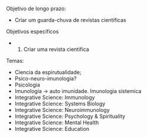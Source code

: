Objetivo de longo prazo: 
- Criar um guarda-chuva de revistas cientificas

Objetivos especificos
- 1. Criar uma revista cientifica

Temas: 
- Ciencia da espirutualidade;
- Psico-neuro-imunologia?
- Psicologia
- Imunologia -> auto imunidade. Imunologia sistemica
- Integrative Science: Immunology
- Integrative Science: Systems Biology
- Integrative Science: Neuroimmunology
- Integrative Science: Psychology & Spirituality
- Integrative Science: Mental Health
- Integrative Science: Education